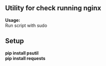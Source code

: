 ## Utility for check running nginx

**Usage:**  
Run script with sudo


## Setup

**pip install psutil**  
**pip install requests**